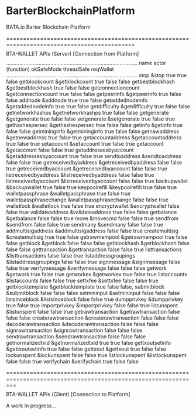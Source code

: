 # BarterBlockchainPlatform
BATA.io Barter Blockchain Platform

============================================================================================
$$$$$$$$$$$$$$$$$$$$$$$$$$$$$$$$$$$$$$$$$$$$$$$$$$$$
BTA-WALLET APIs (Server)  [Connection from Platform]
$$$$$$$$$$$$$$$$$$$$$$$$$$$$$$$$$$$$$$$$$$$$$$$$$$$$
.........................................................................................
name                      actor (function)         okSafeMode threadSafe reqWallet
.........................................................................................
stop                       &stop                    true      true        false
getblockcount              &getblockcount           true      false       false
getbestblockhash           &getbestblockhash        true      false       false
getconnectioncount         &getconnectioncount      true      false       false
getpeerinfo                &getpeerinfo             true      false       false
addnode                    &addnode                 true      true        false
getaddednodeinfo           &getaddednodeinfo        true      true        false
getdifficulty              &getdifficulty           true      false       false
getnetworkhashps           &getnetworkhashps        true      false       false
getgenerate                &getgenerate             true      false       false
setgenerate                &setgenerate             true      false       true
gethashespersec            &gethashespersec         true      false       false
getinfo                    &getinfo                 true      false       false
getmininginfo              &getmininginfo           true      false       false
getnewaddress              &getnewaddress           true      false       true
getaccountaddress          &getaccountaddress       true      false       true
setaccount                 &setaccount              true      false       true
getaccount                 &getaccount              false     false       true
getaddressesbyaccount      &getaddressesbyaccount   true      false       true
sendtoaddress              &sendtoaddress           false     false       true
getreceivedbyaddress       &getreceivedbyaddress    false     false       true
getreceivedbyaccount       &getreceivedbyaccount    false     false       true
listreceivedbyaddress      &listreceivedbyaddress   false     false       true
listreceivedbyaccount      &listreceivedbyaccount   false     false       true
backupwallet               &backupwallet            true      false       true
keypoolrefill              &keypoolrefill           true      false       true
walletpassphrase           &walletpassphrase        true      false       true
walletpassphrasechange     &walletpassphrasechange  false     false       true
walletlock                 &walletlock              true      false       true
encryptwallet              &encryptwallet           false     false       true
validateaddress            &validateaddress         true      false       false
getbalance                 &getbalance              false     false       true
move                       &movecmd                 false     false       true
sendfrom                   &sendfrom                false     false       true
sendmany                   &sendmany                false     false       true
addmultisigaddress         &addmultisigaddress      false     false       true
createmultisig             &createmultisig          true      true        false
getrawmempool              &getrawmempool           true      false       false
getblock                   &getblock                false     false       false
getblockhash               &getblockhash            false     false       false
gettransaction             &gettransaction          false     false       true
listtransactions           &listtransactions        false     false       true
listaddressgroupings       &listaddressgroupings    false     false       true
signmessage                &signmessage             false     false       true
verifymessage              &verifymessage           false     false       false
getwork                    &getwork                 true      false       true
getworkex                  &getworkex               true      false       true
listaccounts               &listaccounts            false     false       true
settxfee                   &settxfee                false     false       true
getblocktemplate           &getblocktemplate        true      false       false,
submitblock                &submitblock             false     false       false
setmininput                &setmininput             false     false       false
listsinceblock             &listsinceblock          false     false       true
dumpprivkey                &dumpprivkey             true      false       true
importprivkey              &importprivkey           false     false       true
listunspent                &listunspent             false     false       true
getrawtransaction          &getrawtransaction       false     false       false
createrawtransaction       &createrawtransaction    false     false       false
decoderawtransaction       &decoderawtransaction    false     false       false
signrawtransaction         &signrawtransaction      false     false       false
sendrawtransaction         &sendrawtransaction      false     false       false
getnormalizedtxid          &getnormalizedtxid       true      true        false
gettxoutsetinfo            &gettxoutsetinfo         true      false       false
gettxout                   &gettxout                true      false       false
lockunspent                &lockunspent             false     false       true
listlockunspent            &listlockunspent         false     false       true
verifychain                &verifychain             true      false       false

===============================================================================================================
$$$$$$$$$$$$$$$$$$$$$$$$$$$$$$$$$$$$$$$$$$$$$$$$$$$$
BTA-WALLET APIs (Client) [Connection to Platform]
$$$$$$$$$$$$$$$$$$$$$$$$$$$$$$$$$$$$$$$$$$$$$$$$$$$$

A work in progress...
